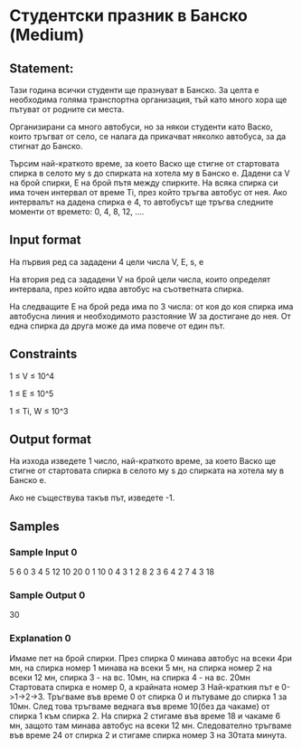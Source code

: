 # Студентски празник в Банско (Medium)

## Statement:
Тази година всички студенти ще празнуват в Банско. За целта е необходима голяма транспортна организация, тъй като много хора ще пътуват от родните си места.

Организирани са много автобуси, но за някои студенти като Васко, които тръгват от село, се налага да прикачват няколко автобуса, за да стигнат до Банско.

Търсим най-краткото време, за което Васко ще стигне от стартовата спирка в селото му s до спирката на хотела му в Банско e. Дадени са V на брой спирки, E на брой пътя между спирките. На всяка спирка си има точен интервал от време Ti, през който тръгва автобус от нея. Ако интервалът на дадена спирка е 4, то автобусът ще тръгва следните моменти от времето: 0, 4, 8, 12, ....

## Input format
На първия ред са зададени 4 цели числа V, E, s, e

На втория ред са зададени V на брой цели числа, които определят интервала, през който идва автобус на съответната спирка.

На следващите E на брой реда има по 3 числа: от коя до коя спирка има автобусна линия и необходимото разстояние W за достигане до нея. От една спирка да друга може да има повече от един път.

## Constraints
1 ≤ V ≤ 10^4

1 ≤ E ≤ 10^5

1 ≤ Ti, W ≤ 10^3

## Output format
На изхода изведете 1 число, най-краткото време, за което Васко ще стигне от стартовата спирка в селото му s до спирката на хотела му в Банско e.

Ако не съществува такъв път, изведете -1.

## Samples
### Sample Input 0
5 6 0 3
4 5 12 10 20
0 1 10
0 4 3
1 2 8
2 3 6
4 2 7
4 3 18
### Sample Output 0
30
### Explanation 0
Имаме пет на брой спирки. През спирка 0 минава автобус на всеки 4ри мн, на спирка номер 1 минава на всеки 5 мн, на спирка номер 2 на всеки 12 мн, спирка 3 - на вс. 10мн, на спирка 4 - на вс. 20мн Стартовата спирка е номер 0, а крайната номер 3 Най-краткия път е 0->1->2->3. Тръгваме във време 0 от спирка 0 и пътуваме до спирка 1 за 10мн. След това тръгваме веднага във време 10(без да чакаме) от спирка 1 към спирка 2. На спирка 2 стигаме във време 18 и чакаме 6 мн, защото там минава автобус на всеки 12 мн. Следователно тръгваме във време 24 от спирка 2 и стигаме спирка номер 3 на 30тата минута.
